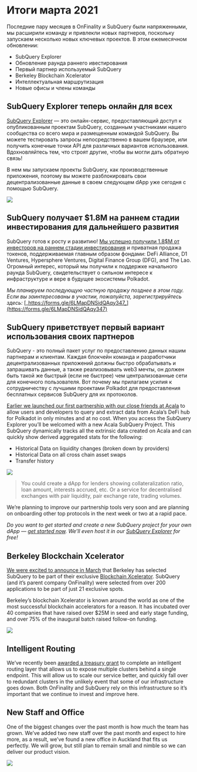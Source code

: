 # Итоги марта 2021

Последние пару месяцев в OnFinality и SubQuery были напряженными, мы расширили команду и привлекли новых партнеров, поскольку запускаем несколько новых ключевых проектов. В этом ежемесячном обновлении:

-   SubQuery Explorer
-   Обновление раунда раннего ивестирования
-   Первый партнер используемый SubQuery
-   Berkeley Blockchain Xcelerator
-   Интеллектуальная маршрутизация
-   Новые офисы и члены команды

## SubQuery Explorer теперь онлайн для всех

[SubQuery Explorer](https://explorer.subquery.network/) — это онлайн-сервис, предоставляющий доступ к опубликованным проектам SubQuery, созданным участниками нашего сообщества со всего мира и размещенным командой SubQuery. Вы можете тестировать запросы непосредственно в вашем браузере, или получить конечные точки API для различных вариантов использования. Вдохновляйтесь тем, что строят другие, чтобы вы могли дать обратную связь!

В нем мы запускаем проекты SubQuery, как производственные приложения, поэтому вы можете разблокировать свои децентрализованные данные в своем следующем dApp уже сегодня с помощью SubQuery.


![](https://miro.medium.com/max/1400/1*GE-Y6XKNOkj_MKY4ZuM5oQ.png)

## **SubQuery получает $1.8M на раннем стадии инвестирования для дальнейшего развития**

SubQuery готов к росту и развитию! [Мы успешно получили 1.8$M от инвесторов на раннем стадии инвестирования](https://subquery.medium.com/subquery-raises-1-8m-seed-round-for-future-expansion-3348c1f2a931) и приватная продажа токенов, поддерживаемая главным образом фондами: DeFi Alliance, D1 Ventures, Hypersphere Ventures, Digital Finance Group (DFG), and The Lao. Огромный интерес, который мы получили к поддержке начального раунда SubQuery, свидетельствует о сильном интересе к инфраструктуре и вере в будущее экосистемы Polkadot.

_Мы планируем последующую частную продажу позднее в этом году. Если вы заинтересованы в участии, пожалуйста, зарегистрируйтесь здесь:_ [_https://forms.gle/6LMapDNSidQAqy347_](https://forms.gle/6LMapDNSidQAqy347)

## **SubQuery приветствует первый вариант использования своих партнеров**

SubQuery - это полный пакет услуг по предоставлению данных нашим партнерам и клиентам. Каждая блокчейн команда и разработчики децентрализованных приложений должны быстро обрабатывать и запрашивать данные, а также реализовывать web3 мечты, он должен быть такой же быстрый (если не быстрее) чем централизованные сети для конечного пользователя. Вот почему мы прилагаем усилия к сотрудничеству с лучшими проектами Polkadot для предоставления бесплатных сервисов SubQuery для их протоколов.

[Earlier we launched our first partnership with our close friends at Acala](https://subquery.medium.com/subquery-integrates-acala-to-aggregate-and-serve-defi-data-to-polkadot-and-kusama-builders-fc9af6a7aae1) to allow users and developers to query and extract data from Acala’s DeFi hub for Polkadot in only minutes and at no cost. When you access the SubQuery Explorer you’ll be welcomed with a new Acala SubQuery Project. This SubQuery dynamically tracks all the extrinsic data created on Acala and can quickly show derived aggregated stats for the following:

-   Historical Data on liquidity changes (broken down by providers)
-   Historical Data on all cross chain asset swaps
-   Transfer history

![](https://miro.medium.com/max/1400/0*LOig1jNfPTuVk73D)

> You could create a dApp for lenders showing collateralization ratio, loan amount, interests accrued, etc. Or a service for decentralised exchanges with pair liquidity, pair exchange rate, trading volumes.

We’re planning to improve our partnership tools very soon and are planning on onboarding other top protocols in the next week or two at a rapid pace.

_Do you want to get started and create a new SubQuery project for your own dApp —_ [_get started now_](https://doc.subquery.network/quickstart.html)_. We’ll even host it in our_ [_SubQuery Explorer_](https://subquery.medium.com/announcing-the-subquery-explorer-48c051483730) _for free!_

## **Berkeley Blockchain Xcelerator**

[We were excited to announce in March](https://subquery.medium.com/subquery-joins-berkeleys-blockchain-xcelerator-7ea81f96af73) that Berkeley has selected SubQuery to be part of their exclusive [Blockchain Xcelerator](https://www.xcelerator.berkeley.edu/). SubQuery (and it’s parent company OnFinality) were selected from over 200 applications to be part of just 21 exclusive spots.

Berkeley’s blockchain Xcelerator is known around the world as one of the most successful blockchain accelerators for a reason. It has incubated over 40 companies that have raised over $25M in seed and early stage funding, and over 75% of the inaugural batch raised follow-on funding.

![](https://miro.medium.com/max/1400/0*t-_mRJaTnGDQO-VI)

## **Intelligent Routing**

We’ve recently been [awarded a treasury grant](https://kusama.polkassembly.io/treasury/72) to complete an intelligent routing layer that allows us to expose multiple clusters behind a single endpoint. This will allow us to scale our service better, and quickly fall over to redundant clusters in the unlikely event that some of our infrastructure goes down. Both OnFinality and SubQuery rely on this infrastructure so it’s important that we continue to invest and improve here.

## **New Staff and Office**

One of the biggest changes over the past month is how much the team has grown. We’ve added two new staff over the past month and expect to hire more, as a result, we’ve found a new office in Auckland that fits us perfectly. We will grow, but still plan to remain small and nimble so we can deliver our product vision.

![](https://miro.medium.com/max/1400/1*cJZxerXHfgVGu4-7h2xw4Q.jpeg)